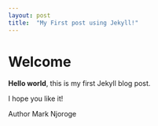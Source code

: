 ```yaml
---
layout: post
title:  "My First post using Jekyll!"
---
```


# Welcome

**Hello world**, this is my first Jekyll blog post.

I hope you like it!  

Author Mark Njoroge  


